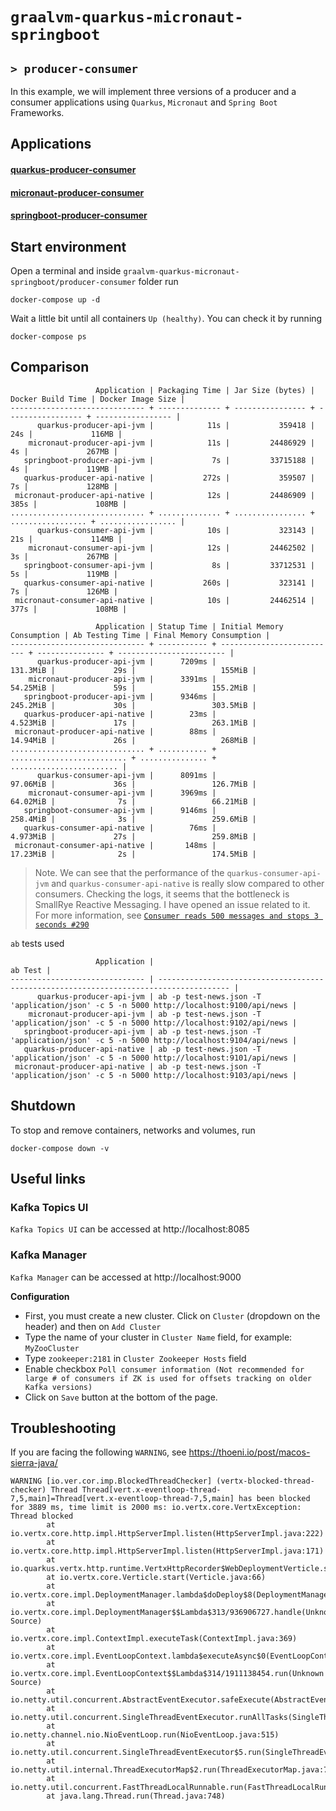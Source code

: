# `graalvm-quarkus-micronaut-springboot`
## `> producer-consumer`

In this example, we will implement three versions of a producer and a consumer applications using `Quarkus`, `Micronaut`
and `Spring Boot` Frameworks.

## Applications

#### [quarkus-producer-consumer](https://github.com/ivangfr/graalvm-quarkus-micronaut-springboot/tree/master/producer-consumer/quarkus-producer-consumer#graalvm-quarkus-micronaut-springboot)

#### [micronaut-producer-consumer](https://github.com/ivangfr/graalvm-quarkus-micronaut-springboot/tree/master/producer-consumer/micronaut-producer-consumer#graalvm-quarkus-micronaut-springboot)

#### [springboot-producer-consumer](https://github.com/ivangfr/graalvm-quarkus-micronaut-springboot/tree/master/producer-consumer/springboot-producer-consumer#graalvm-quarkus-micronaut-springboot)

## Start environment

Open a terminal and inside `graalvm-quarkus-micronaut-springboot/producer-consumer` folder run
```
docker-compose up -d
```

Wait a little bit until all containers `Up (healthy)`. You can check it by running
```
docker-compose ps
```

## Comparison

```
                   Application | Packaging Time | Jar Size (bytes) | Docker Build Time | Docker Image Size |
------------------------------ + -------------- + ---------------- + ----------------- + ----------------- |
      quarkus-producer-api-jvm |            11s |           359418 |               24s |             116MB |
    micronaut-producer-api-jvm |            11s |         24486929 |                4s |             267MB |
   springboot-producer-api-jvm |             7s |         33715188 |                4s |             119MB |
   quarkus-producer-api-native |           272s |           359507 |                7s |             128MB |
 micronaut-producer-api-native |            12s |         24486909 |              385s |             108MB |
.............................. + .............. + ................ + ................. + ................. |
      quarkus-consumer-api-jvm |            10s |           323143 |               21s |             114MB |
    micronaut-consumer-api-jvm |            12s |         24462502 |                3s |             267MB |
   springboot-consumer-api-jvm |             8s |         33712531 |                5s |             119MB |
   quarkus-consumer-api-native |           260s |           323141 |                7s |             126MB |
 micronaut-consumer-api-native |            10s |         24462514 |              377s |             108MB |
```

```
                   Application | Statup Time | Initial Memory Consumption | Ab Testing Time | Final Memory Consumption |
------------------------------ + ----------- + -------------------------- + --------------- + ------------------------ |
      quarkus-producer-api-jvm |      7209ms |                   131.3MiB |             29s |                   155MiB |
    micronaut-producer-api-jvm |      3391ms |                   54.25MiB |             59s |                 155.2MiB |
   springboot-producer-api-jvm |      9346ms |                   245.2MiB |             30s |                 303.5MiB |
   quarkus-producer-api-native |        23ms |                   4.523MiB |             17s |                 263.1MiB |
 micronaut-producer-api-native |        88ms |                   14.94MiB |             26s |                   268MiB |
.............................. + ........... + .......................... + ............... + ........................ |
      quarkus-consumer-api-jvm |      8091ms |                   97.06MiB |             36s |                 126.7MiB |
    micronaut-consumer-api-jvm |      3969ms |                   64.02MiB |              7s |                 66.21MiB |
   springboot-consumer-api-jvm |      9146ms |                   258.4MiB |              3s |                 259.6MiB |
   quarkus-consumer-api-native |        76ms |                   4.973MiB |             27s |                 259.8MiB |
 micronaut-consumer-api-native |       148ms |                   17.23MiB |              2s |                 174.5MiB |
```
> Note. We can see that the performance of the `quarkus-consumer-api-jvm` and `quarkus-consumer-api-native` is really
> slow compared to other consumers. Checking the logs, it seems that the bottleneck is SmallRye Reactive Messaging. I
> have opened an issue related to it. For more information, see
>[`Consumer reads 500 messages and stops 3 seconds #290`](https://github.com/smallrye/smallrye-reactive-messaging/issues/290)

`ab` tests used
```
                   Application |                                                                                ab Test |
------------------------------ | -------------------------------------------------------------------------------------- |
      quarkus-producer-api-jvm | ab -p test-news.json -T 'application/json' -c 5 -n 5000 http://localhost:9100/api/news |
    micronaut-producer-api-jvm | ab -p test-news.json -T 'application/json' -c 5 -n 5000 http://localhost:9102/api/news |
   springboot-producer-api-jvm | ab -p test-news.json -T 'application/json' -c 5 -n 5000 http://localhost:9104/api/news |
   quarkus-producer-api-native | ab -p test-news.json -T 'application/json' -c 5 -n 5000 http://localhost:9101/api/news |
 micronaut-producer-api-native | ab -p test-news.json -T 'application/json' -c 5 -n 5000 http://localhost:9103/api/news |
```

## Shutdown

To stop and remove containers, networks and volumes, run
```
docker-compose down -v
```

## Useful links

### Kafka Topics UI
     
`Kafka Topics UI` can be accessed at http://localhost:8085

### Kafka Manager
     
`Kafka Manager` can be accessed at http://localhost:9000

**Configuration**

- First, you must create a new cluster. Click on `Cluster` (dropdown on the header) and then on `Add Cluster`
- Type the name of your cluster in `Cluster Name` field, for example: `MyZooCluster`
- Type `zookeeper:2181` in `Cluster Zookeeper Hosts` field
- Enable checkbox `Poll consumer information (Not recommended for large # of consumers if ZK is used for offsets tracking on older Kafka versions)`
- Click on `Save` button at the bottom of the page.

## Troubleshooting

If you are facing the following `WARNING`, see https://thoeni.io/post/macos-sierra-java/
```
WARNING [io.ver.cor.imp.BlockedThreadChecker] (vertx-blocked-thread-checker) Thread Thread[vert.x-eventloop-thread-7,5,main]=Thread[vert.x-eventloop-thread-7,5,main] has been blocked for 3889 ms, time limit is 2000 ms: io.vertx.core.VertxException: Thread blocked
        at io.vertx.core.http.impl.HttpServerImpl.listen(HttpServerImpl.java:222)
        at io.vertx.core.http.impl.HttpServerImpl.listen(HttpServerImpl.java:171)
        at io.quarkus.vertx.http.runtime.VertxHttpRecorder$WebDeploymentVerticle.start(VertxHttpRecorder.java:444)
        at io.vertx.core.Verticle.start(Verticle.java:66)
        at io.vertx.core.impl.DeploymentManager.lambda$doDeploy$8(DeploymentManager.java:556)
        at io.vertx.core.impl.DeploymentManager$$Lambda$313/936906727.handle(Unknown Source)
        at io.vertx.core.impl.ContextImpl.executeTask(ContextImpl.java:369)
        at io.vertx.core.impl.EventLoopContext.lambda$executeAsync$0(EventLoopContext.java:38)
        at io.vertx.core.impl.EventLoopContext$$Lambda$314/1911138454.run(Unknown Source)
        at io.netty.util.concurrent.AbstractEventExecutor.safeExecute(AbstractEventExecutor.java:163)
        at io.netty.util.concurrent.SingleThreadEventExecutor.runAllTasks(SingleThreadEventExecutor.java:416)
        at io.netty.channel.nio.NioEventLoop.run(NioEventLoop.java:515)
        at io.netty.util.concurrent.SingleThreadEventExecutor$5.run(SingleThreadEventExecutor.java:918)
        at io.netty.util.internal.ThreadExecutorMap$2.run(ThreadExecutorMap.java:74)
        at io.netty.util.concurrent.FastThreadLocalRunnable.run(FastThreadLocalRunnable.java:30)
        at java.lang.Thread.run(Thread.java:748)
```
